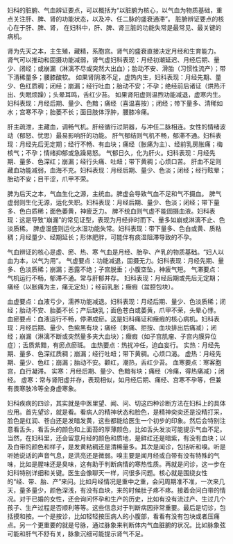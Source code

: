 妇科的脏腑、气血辨证要点，可以概括为“以脏腑为核心，以气血为物质基础，重点关注肝、脾、肾的功能状态，以及冲、任二脉的盛衰通滞”。
脏腑辨证要点的核心在于肝、脾、肾，
在妇科中，肝、脾、肾三脏的功能失常是最常见、最关键的病机。

肾为先天之本，主生殖，藏精，系胞宫。肾气的盛衰直接决定月经和生育能力。
肾气可以推动和固摄功能减弱，肾气虚妇科表现：月经初潮延迟、月经后期、量少、闭经；或崩漏（淋漓不尽或突然大出血）；胎动不安、滑胎（习惯性流产）；带下清稀量多；腰膝酸软。
如果肾阴液不足，虚热内生，妇科表现：月经先期、量少、色红质稠；闭经；崩漏；经行吐血；胎动不安；不孕；绝经前后诸证（烘热汗出、失眠烦躁）；头晕耳鸣，舌红少苔。
如果肾阳虚则温煦功能减退，虚寒内生。妇科表现：月经后期、量少、色黯；痛经（喜温喜按）；闭经；带下量多、清稀如水；宫寒不孕；胎萎不长；面目肢体浮肿，腰膝冷痛。

肝主疏泄，主藏血，调畅气机。肝经循行过阴器，与冲任二脉相连。女性的情绪波动（郁怒、忧思）最易影响肝的功能。
肝气郁结则气机不畅，郁滞不通。妇科表现：月经先后无定期；经行不畅、有血块；痛经（胀痛为主）、经前乳房胀痛；梅核气；不孕；情绪抑郁或急躁易怒。
气郁日久，化为肝火。妇科表现：月经先期、量多、色深红；崩漏；经行头痛、吐衄；带下黄稠；心烦口苦。
肝血不足则藏血功能减弱，血海不充。妇科表现：月经后期、量少、色淡；闭经；经行眩晕；胎动不安；目干涩，爪甲不荣。

脾为后天之本，气血生化之源，主统血。脾虚会导致气血不足和气不摄血。
脾气虚弱则生化无源，运化失职。妇科表现：月经后期、量少、色淡；闭经；带下量多、色白质稀；面色萎黄，神疲乏力。
脾不统血则气虚不能固摄血液。妇科表现：这是导致“崩漏”的常见证型，表现为月经非时而下、量多如崩或淋漓不止、色淡质稀。
 脾虚湿盛则运化水湿功能失常。妇科表现：带下量多、色白或黄、质粘稠；月经量少、经期延长；形体肥胖，可能伴有痰湿阻滞导致的不孕。

气血辨证的核心是虚、瘀、热、寒
气血是月经、胎孕、产乳的物质基础。“妇人以血为本，以气为用”。
气虚要点：功能减退，固摄无力。妇科表现：月经先期、量多、色淡质稀；崩漏；恶露不绝；子宫脱垂；小腹空坠，神疲气短。
气滞要点：气机运行不畅，郁滞不通。常与肝郁并存。
妇科表现：月经后期或先后无定期；痛经（以胀痛为主，痛无定处）；经前乳胀；癥瘕（盆腔包块）。

血虚要点：血液亏少，濡养功能减退。妇科表现：月经后期、量少、色淡质稀；闭经；胎动不安、胎萎不长；产后缺乳；面色苍白或萎黄，爪甲不荣，头晕心悸。
血瘀要点：血液运行不畅，停滞成瘀。这是妇科痛证和癥瘕的核心病机。妇科表现：月经后期、量少、色紫黑有块；痛经（刺痛、拒按、血块排出后痛减）；闭经；崩漏（淋漓不断或突然量多夹大血块）；癥瘕（如子宫肌瘤、子宫内膜异位症）；舌质紫黯，有瘀点瘀斑。
血热要点：热扰冲任，迫血妄行。
实热：月经先期、量多、色深红质稠；崩漏；经行吐衄；带下黄稠。心烦口渴。
虚热：月经先期、量少、色红；崩漏；胎动不安。颧红，潮热，舌红少苔。
血寒要点：寒客胞宫，血行凝滞。
实寒：月经后期、量少、色黯有块；痛经（冷痛，得热痛减）；闭经。
虚寒：常与肾阳虚并存，表现相似，如月经后期、痛经、宫寒不孕等，但兼有畏寒肢冷等全身虚寒象。

妇科疾病的四诊，其实就是中医里望、闻、问、切这四种诊断方法在妇科上的具体应用。首先望诊，就是看。看病人的精神状态和脸色，是精神奕奕还是没精打采，脸色是红润、苍白还是发暗发黄，这些都能给医生一个初步的印象。然后会特别注意看舌头，看舌头的颜色和上面苔的厚薄颜色，比如舌头发淡可能提示气血不足。当然，在妇科里，还会留意月经的颜色和质地，是鲜红还是暗紫，有没有血块；以及白带的颜色和样子，是发黄粘稠还是清稀量多。其次是闻诊，包括听和嗅。听是听她说话的声音气息，是洪亮还是微弱。嗅主要是闻月经或白带有没有特殊的气味，比如是腥味还是臭味，这有助于判断病情的寒热性质。再就是问诊，这一步在妇科特别详细和关键。医生会像聊天一样，问很多问题。核心就是围绕女性的“经、带、胎、产”来问。比如月经情况是重中之重，会问周期准不准，一次来几天，量多量少，颜色深浅，有没有血块，来的时候肚子疼不疼。接着会问白带的情况。对于已婚的女性，还会询问怀孕和生产的历史，比如有没有流过产、生过几个孩子、生产过程是否顺利等等。这些信息对于判断病因非常重要。最后是切诊，包括摸和按。一个是按诊，比如轻轻按压病人的小腹部，看看有没有包块或者压痛点。另一个更重要的就是号脉，通过脉象来判断体内气血脏腑的状况。比如脉象弦可能和肝气不舒有关，脉象沉细可能提示肾气不足。
